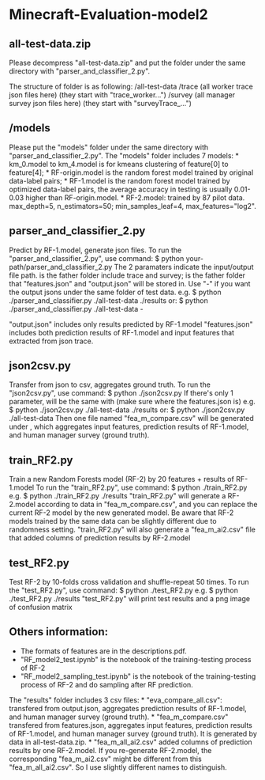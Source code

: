 # Minecraft-Evaluation-model2

## all-test-data.zip
Please decompress "all-test-data.zip" and put the folder under the same directory with "parser_and_classifier_2.py". 

The structure of <all-test-data> folder is as following: 
/all-test-data 
	/trace
		(all worker trace json files here)
		(they start with "trace_worker...")
	/survey
		(all manager survey json files here)
		(they start with "surveyTrace_...")

## /models
Please put the "models" folder under the same directory with "parser_and_classifier_2.py".
The "models" folder includes 7 models:
	* km_0.model to km_4.model is for kmeans clustering of feature[0] to feature[4];
	* RF-origin.model is the random forest model trained by original data-label pairs;
	* RF-1.model is the random forest model trained by optimized data-label pairs, the average accuracy in testing is usually 0.01-0.03 higher than RF-origin.model.
	* RF-2.model: trained by 87 pilot data. max_depth=5, n_estimators=50; min_samples_leaf=4, max_features="log2".

## parser_and_classifier_2.py
Predict by RF-1.model, generate json files.
To run the "parser_and_classifier_2.py", use command:
	$ python your-path/parser_and_classifier_2.py <path to test data> <path to output json>
The 2 paramaters indicate the input/output file path.
	<path to test data> is the father folder include trace and survey;
	<path to output json> is the father folder that "features.json" and "output.json" will be stored in. Use "-" if you want the output jsons under the same folder of test data.
e.g. 
	$ python ./parser_and_classifier.py ./all-test-data ./results
	or:
	$ python ./parser_and_classifier.py ./all-test-data -

"output.json" includes only results predicted by RF-1.model
"features.json" includes both prediction results of RF-1.model and input features that extracted from json trace.


## json2csv.py
Transfer from json to csv, aggregates ground truth.
To run the "json2csv.py", use command:
	$ python ./json2csv.py <path to test data> <path to features.json> 
If there's only 1 parameter, <path to features.json> will be the same with <path to test data> (make sure where the features.json is)
e.g. 
	$ python ./json2csv.py ./all-test-data ./results
	or:
	$ python ./json2csv.py ./all-test-data
Then one file named "fea_m_compare.csv" will be generated under <path to features.json>, which aggregates input features, prediction results of RF-1.model, and human manager survey (ground truth).


## train_RF2.py
Train a new Random Forests model (RF-2) by 20 features + results of RF-1.model
To run the "train_RF2.py", use command:
	$ python ./train_RF2.py <path to fea_m_compare.csv>
e.g.
	$ python ./train_RF2.py ./results
"train_RF2.py" will generate a RF-2.model according to data in "fea_m_compare.csv", and you can replace the current RF-2 model by the new generated model. Be aware that RF-2 models trained by the same data can be slightly different due to randomness setting. 
"train_RF2.py" will also generate a "fea_m_ai2.csv" file that added columns of prediction results by RF-2.model

## test_RF2.py
Test RF-2 by 10-folds cross validation and shuffle-repeat 50 times.
To run the "test_RF2.py", use command:
	$ python ./test_RF2.py <path to fea_m_compare.csv>
e.g.
	$ python ./test_RF2.py ./results
"test_RF2.py" will print test results and a png image of confusion matrix

## Others information:
* The formats of features are in the descriptions.pdf.
* "RF_model2_test.ipynb" is the notebook of the training-testing process of RF-2
* "RF_model2_sampling_test.ipynb" is the notebook of the training-testing process of RF-2 and do sampling after RF prediction.

The "results" folder includes 3 csv files:
	* "eva_compare_all.csv": transfered from output.json, aggregates prediction results of RF-1.model, and human manager survey (ground truth).
	* "fea_m_compare.csv" transfered from features.json, aggregates input features, prediction results of RF-1.model, and human manager survey (ground truth). It is generated by data in all-test-data.zip.
	* "fea_m_all_ai2.csv" added columns of prediction results by one RF-2.model. If you re-generate RF-2.model, the corresponding "fea_m_ai2.csv" might be different from this "fea_m_all_ai2.csv". So I use slightly different names to distinguish.